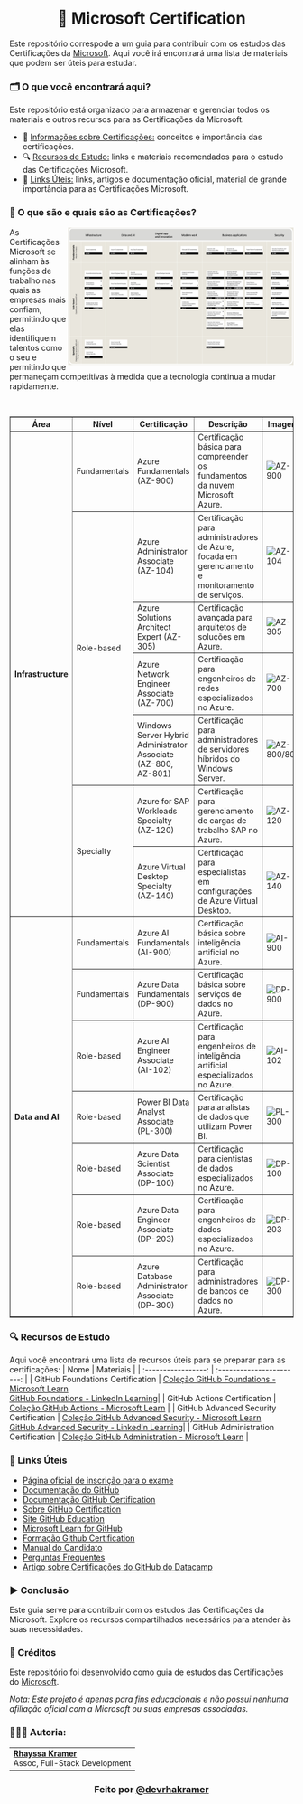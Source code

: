 <h1 align="center">📎 Microsoft Certification</h1>

Este repositório correspode a um guia para contribuir com os estudos das Certificações da [Microsoft](https://www.microsoft.com/pt-br). Aqui você irá encontrará uma lista de materiais que podem ser úteis para estudar.

### 🗂️ O que você encontrará aqui?
Este repositório está organizado para armazenar e gerenciar todos os materiais e outros recursos para as Certificações da Microsoft.

- 📝 [Informações sobre Certificações:](https://github.com/rhayssakramer/github-certification?tab=readme-ov-file#-o-que-s%C3%A3o-e-quais-s%C3%A3o-as-certifica%C3%A7%C3%B5es) conceitos e importância das certificações.
- 🔍 [Recursos de Estudo:](https://github.com/rhayssakramer/github-certification/tree/main?tab=readme-ov-file#-recursos-de-estudo) links e materiais recomendados para o estudo das Certificações Microsoft.
- 🔗 [Links Úteis:](https://github.com/rhayssakramer/github-certification/tree/main?tab=readme-ov-file#-links-%C3%BAteis) links, artigos e documentação oficial, material de grande importância para as Certificações Microsoft.

### 📝 O que são e quais são as Certificações?
<img align="right" width="400" style="margin-left: 40;" src="https://github.com/rhayssakramer/microsoft-certification/blob/main/img/microsoft-certified.jpg"><p>As Certificações Microsoft se alinham às funções de trabalho nas quais as empresas mais confiam, permitindo que elas identifiquem talentos como o seu e permitindo que permaneçam competitivas à medida que a tecnologia continua a mudar rapidamente.</p>
<br>

<table border="1">
  <thead>
    <tr>
      <th>Área</th>
      <th>Nível</th>
      <th>Certificação</th>
      <th>Descrição</th>
      <th>Imagem</th>
    </tr>
  </thead>
  <tbody>
    <tr>
      <td rowspan="7"><strong><b>Infrastructure</b></strong></td>
      <td>Fundamentals</td>
      <td>Azure Fundamentals (AZ-900)</td>
      <td>Certificação básica para compreender os fundamentos da nuvem Microsoft Azure.</td>
      <td><img src="rhayssakramer/microsoft-certification/img/az-900.png" alt="AZ-900" width="100"></td>
    </tr>
    <tr>
      <td rowspan="4">Role-based</td>
      <td>Azure Administrator Associate (AZ-104)</td>
      <td>Certificação para administradores de Azure, focada em gerenciamento e monitoramento de serviços.</td>
      <td><img src="rhayssakramer/microsoft-certification/img/az-104.png" alt="AZ-104" width="100"></td>
    </tr>
    <tr>
      <td>Azure Solutions Architect Expert (AZ-305)</td>
      <td>Certificação avançada para arquitetos de soluções em Azure.</td>
      <td><img src="rhayssakramer/microsoft-certification/img/az-305.png" alt="AZ-305" width="100"></td>
    </tr>
    <tr>
      <td>Azure Network Engineer Associate (AZ-700)</td>
      <td>Certificação para engenheiros de redes especializados no Azure.</td>
      <td><img src="rhayssakramer/microsoft-certification/img/az-700.png" alt="AZ-700" width="100"></td>
    </tr>
    <tr>
      <td>Windows Server Hybrid Administrator Associate (AZ-800, AZ-801)</td>
      <td>Certificação para administradores de servidores híbridos do Windows Server.</td>
      <td><img src="rhayssakramer/microsoft-certification/img/az-800.png" alt="AZ-800/801" width="100"></td>
    </tr>
    <tr>
      <td rowspan="2">Specialty</td>
      <td>Azure for SAP Workloads Specialty (AZ-120)</td>
      <td>Certificação para gerenciamento de cargas de trabalho SAP no Azure.</td>
      <td><img src="rhayssakramer/microsoft-certification/img/az-120.png" alt="AZ-120" width="100"></td>
    </tr>
    <tr>
      <td>Azure Virtual Desktop Specialty (AZ-140)</td>
      <td>Certificação para especialistas em configurações de Azure Virtual Desktop.</td>
      <td><img src="rhayssakramer/microsoft-certification/img/az-140.png" alt="AZ-140" width="100"></td>
    </tr>
    <tr>
      <td rowspan="7"><strong><b>Data and AI</b></strong></td>
      <td>Fundamentals</td>
      <td>Azure AI Fundamentals (AI-900)</td>
      <td>Certificação básica sobre inteligência artificial no Azure.</td>
      <td><img src="link-da-imagem" alt="AI-900" width="100"></td>
    </tr>
    <tr>
      <td>Fundamentals</td>
      <td>Azure Data Fundamentals (DP-900)</td>
      <td>Certificação básica sobre serviços de dados no Azure.</td>
      <td><img src="link-da-imagem" alt="DP-900" width="100"></td>
    </tr>
    <tr>
      <td>Role-based</td>
      <td>Azure AI Engineer Associate (AI-102)</td>
      <td>Certificação para engenheiros de inteligência artificial especializados no Azure.</td>
      <td><img src="link-da-imagem" alt="AI-102" width="100"></td>
    </tr>
    <tr>
      <td>Role-based</td>
      <td>Power BI Data Analyst Associate (PL-300)</td>
      <td>Certificação para analistas de dados que utilizam Power BI.</td>
      <td><img src="link-da-imagem" alt="PL-300" width="100"></td>
    </tr>
    <tr>
      <td>Role-based</td>
      <td>Azure Data Scientist Associate (DP-100)</td>
      <td>Certificação para cientistas de dados especializados no Azure.</td>
      <td><img src="link-da-imagem" alt="DP-100" width="100"></td>
    </tr>
    <tr>
      <td>Role-based</td>
      <td>Azure Data Engineer Associate (DP-203)</td>
      <td>Certificação para engenheiros de dados especializados no Azure.</td>
      <td><img src="link-da-imagem" alt="DP-203" width="100"></td>
    </tr>
    <tr>
      <td>Role-based</td>
      <td>Azure Database Administrator Associate (DP-300)</td>
      <td>Certificação para administradores de bancos de dados no Azure.</td>
      <td><img src="link-da-imagem" alt="DP-300" width="100"></td>
    </tr>
  </tbody>
</table>


### 🔍 Recursos de Estudo
Aqui você encontrará uma lista de recursos úteis para se preparar para as certificações:
| Nome | Materiais |
| :-----------------: | :-----------------------: | 
| GitHub Foundations Certification | [Coleção GitHub Foundations - Microsoft Learn](https://learn.microsoft.com/en-us/collections/o1njfe825p602p)<br>[GitHub Foundations - LinkedIn Learning](https://www.linkedin.com/learning/paths/prepare-for-the-github-foundations-certification)|
| GitHub Actions Certification | [Coleção GitHub Actions - Microsoft Learn](https://learn.microsoft.com/en-us/collections/n5p4a5z7keznp5) |
| GitHub Advanced Security Certification | [Coleção GitHub Advanced Security - Microsoft Learn](https://learn.microsoft.com/en-us/collections/mom7u1gzjdxw03)<br>[GitHub Advanced Security - LinkedIn Learning](https://www.linkedin.com/learning/paths/prepare-for-the-github-administration-certification)|
| GitHub Administration Certification | [Coleção GitHub Administration - Microsoft Learn](https://learn.microsoft.com/en-us/collections/rqymc6yw8q5rey) |

### 🔗 Links Úteis
- [Página oficial de inscrição para o exame](https://examregistration.github.com/overview)
- [Documentação do GitHub](https://docs.github.com/)
- [Documentação GitHub Certification](https://docs.github.com/en/get-started/showcase-your-expertise-with-github-certifications)
- [Sobre GitHub Certification](https://docs.github.com/en/get-started/showcase-your-expertise-with-github-certifications/about-github-certifications)
- [Site GitHub Education](https://education.github.com/experiences/foundations_certificate)
- [Microsoft Learn for GitHub](https://learn.microsoft.com/en-us/training/github/)
- [Formação Github Certification](https://web.dio.me/track/formacao-github-certification)
- [Manual do Candidato](https://examregistration.github.com/handbook)
- [Perguntas Frequentes](https://examregistration.github.com/faq)
- [Artigo sobre Certificações do GitHub do Datacamp](https://www.datacamp.com/pt/blog/GitHub-certifications)

### ▶️ Conclusão
Este guia serve para contribuir com os estudos das Certificações da Microsoft. Explore os recursos compartilhados necessários para atender às suas necessidades.

### 🔗 Créditos
Este repositório foi desenvolvido como guia de estudos das Certificações do [Microsoft](https://www.microsoft.com/pt-br).

*Nota: Este projeto é apenas para fins educacionais e não possui nenhuma afiliação oficial com a Microsoft ou suas empresas associadas.*

### 👩🏼‍💻 Autoria:
<table style="border=0">
  <tr>
    <td align="left">
      <a href="https://github.com/rhayssakramer">
        <span><b>Rhayssa Kramer</b></span>
      </a>
      <br>
      <span>Assoc, Full-Stack Development</span>
    </td>
  </tr>
</table>

### <div align="center">Feito por <a href="https://github.com/rhayssakramer">@devrhakramer</a></div>
